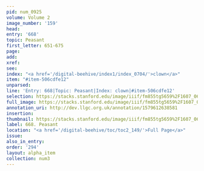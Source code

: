 ```yaml
---
pid: num_0925
volume: Volume 2
image_number: '159'
head: 
entry: '668'
topic: Peasant
first_letter: 651-675
page: 
add: 
xref: 
see: 
index: "<a href='/digital-beehive/index1/index_0704/'>clown</a>"
item: "#item-506cdfe12"
unparsed: 
line: 'Entry: 668|Topic: Peasant|Index: clown|#item-506cdfe12'
selection: https://stacks.stanford.edu/image/iiif/fm855tg5659%2F1607_0626/417,2759,2855,494/full/0/default.jpg
full_image: https://stacks.stanford.edu/image/iiif/fm855tg5659%2F1607_0626/full/full/0/default.jpg
annotation_uri: http://dev.llgc.org.uk/annotation/1579612638581
insertion: 
thumbnail: https://stacks.stanford.edu/image/iiif/fm855tg5659%2F1607_0626/417,2759,600,180/250,/0/default.jpg
label: 668. Peasant
location: "<a href='/digital-beehive/toc/toc2_149/'>Full Page</a>"
issue: 
also_in_entry: 
order: '294'
layout: alpha_item
collection: num3
---
```

